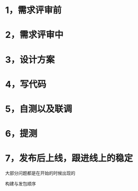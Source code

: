 # 1，需求评审前



# 2，需求评审中



# 3，设计方案



# 4，写代码



# 5，自测以及联调



# 6，提测



# 7，发布后上线，跟进线上的稳定

大部分问题都是在开始的时候出现的

构建与发包顺序